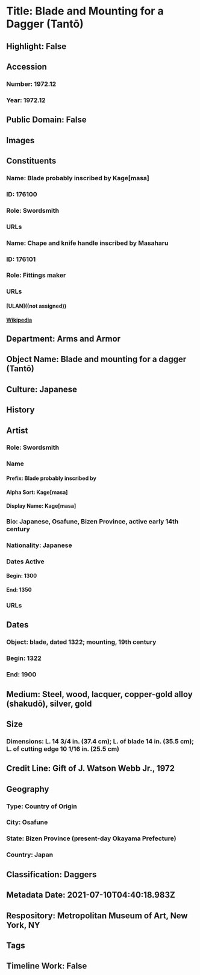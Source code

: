 # Title: Blade and Mounting for a Dagger (Tantō)
## Highlight: False
## Accession
### Number: 1972.12
### Year: 1972.12
## Public Domain: False
## Images
## Constituents
### Name: Blade probably inscribed by Kage[masa]
### ID: 176100
### Role: Swordsmith
### URLs
### Name: Chape and knife handle inscribed by Masaharu
### ID: 176101
### Role: Fittings maker
### URLs
#### [ULAN]((not assigned))
#### [Wikipedia](https://www.wikidata.org/wiki/Q59276530)
## Department: Arms and Armor
## Object Name: Blade and mounting for a dagger (Tantō)
## Culture: Japanese
## History
## Artist
### Role: Swordsmith
### Name
#### Prefix: Blade probably inscribed by
#### Alpha Sort: Kage[masa]
#### Display Name: Kage[masa]
### Bio: Japanese, Osafune, Bizen Province, active early 14th century
### Nationality: Japanese
### Dates Active
#### Begin: 1300
#### End: 1350
### URLs
## Dates
### Object: blade, dated 1322; mounting, 19th century
### Begin: 1322
### End: 1900
## Medium: Steel, wood, lacquer, copper-gold alloy (shakudō), silver, gold
## Size
### Dimensions: L. 14 3/4 in. (37.4 cm); L. of blade 14 in. (35.5 cm); L. of cutting edge 10 1/16 in. (25.5 cm)
## Credit Line: Gift of J. Watson Webb Jr., 1972
## Geography
### Type: Country of Origin
### City: Osafune
### State: Bizen Province (present-day Okayama Prefecture)
### Country: Japan
## Classification: Daggers
## Metadata Date: 2021-07-10T04:40:18.983Z
## Respository: Metropolitan Museum of Art, New York, NY
## Tags
## Timeline Work: False